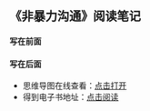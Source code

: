 ## 《非暴力沟通》阅读笔记

#### 写在前面


#### 写在后面
- 思维导图在线查看：[点击打开](/attachment/22.《非暴力沟通》.svg)
- 得到电子书地址：[点击阅读]()